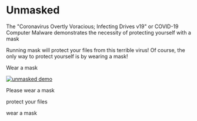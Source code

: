 # Unmasked

The "Coronavirus Overtly Voracious; Infecting Drives v19" or COVID-19 Computer Malware demonstrates the necessity of protecting yourself with a mask

Running mask will protect your files from this terrible virus! Of course, the only way to protect yourself is by wearing a mask!

Wear a mask

[![unmasked demo](https://res.cloudinary.com/marcomontalbano/image/upload/v1595711638/video_to_markdown/images/youtube--rszMDiuufUM-c05b58ac6eb4c4700831b2b3070cd403.jpg)](https://youtu.be/rszMDiuufUM "unmasked demo")


Please wear a mask

protect your files

wear a mask
